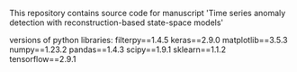 This repository contains source code for manuscript 'Time series anomaly detection with reconstruction-based state-space models'

versions of python libraries:
filterpy==1.4.5
keras==2.9.0
matplotlib==3.5.3
numpy==1.23.2
pandas==1.4.3
scipy==1.9.1
sklearn==1.1.2
tensorflow==2.9.1
